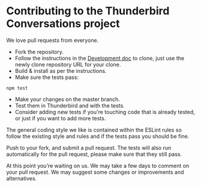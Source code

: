 Contributing to the Thunderbird Conversations project
=====================================================

We love pull requests from everyone.

* Fork the repository.
* Follow the instructions in the [Development doc](Development.md) to clone, just use the newly clone repository URL for your clone.
* Build & install as per the instructions.
* Make sure the tests pass:

```
npm test
```

* Make your changes on the master branch.
* Test them in Thunderbird and with the tests.
* Consider adding new tests if you're touching code that is already tested, or just if you want to add more tests.

The general coding style we like is contained within the ESLint rules so follow the existing style and rules and if the tests pass you should be fine.

Push to your fork, and submit a pull request. The tests will also run automatically for the pull request, please make sure that they still pass.

At this point you're waiting on us. We may take a few days to comment on your pull request. We may suggest some changes or improvements and alternatives.
